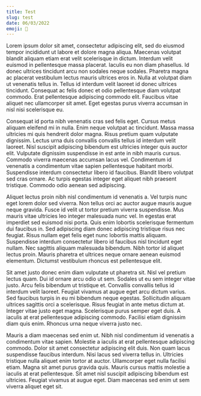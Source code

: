 ```yaml
---
title: Test
slug: test
date: 06/03/2022
emoji: 👋
---
```


Lorem ipsum dolor sit amet, consectetur adipiscing elit, sed do eiusmod tempor incididunt ut labore et dolore magna aliqua. Maecenas volutpat blandit aliquam etiam erat velit scelerisque in dictum. Interdum velit euismod in pellentesque massa placerat. Iaculis eu non diam phasellus. Id donec ultrices tincidunt arcu non sodales neque sodales. Pharetra magna ac placerat vestibulum lectus mauris ultrices eros in. Nulla at volutpat diam ut venenatis tellus in. Tellus id interdum velit laoreet id donec ultrices tincidunt. Consequat ac felis donec et odio pellentesque diam volutpat commodo. Erat pellentesque adipiscing commodo elit. Faucibus vitae aliquet nec ullamcorper sit amet. Eget egestas purus viverra accumsan in nisl nisi scelerisque eu.

Consequat id porta nibh venenatis cras sed felis eget. Cursus metus aliquam eleifend mi in nulla. Enim neque volutpat ac tincidunt. Massa massa ultricies mi quis hendrerit dolor magna. Risus pretium quam vulputate dignissim. Lectus urna duis convallis convallis tellus id interdum velit laoreet. Nisl suscipit adipiscing bibendum est ultricies integer quis auctor elit. Vulputate dignissim suspendisse in est ante in nibh mauris cursus. Commodo viverra maecenas accumsan lacus vel. Condimentum id venenatis a condimentum vitae sapien pellentesque habitant morbi. Suspendisse interdum consectetur libero id faucibus. Blandit libero volutpat sed cras ornare. Ac turpis egestas integer eget aliquet nibh praesent tristique. Commodo odio aenean sed adipiscing.

Aliquet lectus proin nibh nisl condimentum id venenatis a. Vel turpis nunc eget lorem dolor sed viverra. Non tellus orci ac auctor augue mauris augue neque gravida. Fusce id velit ut tortor pretium viverra suspendisse. Mus mauris vitae ultricies leo integer malesuada nunc vel. In egestas erat imperdiet sed euismod nisi porta. Quis enim lobortis scelerisque fermentum dui faucibus in. Sed adipiscing diam donec adipiscing tristique risus nec feugiat. Risus nullam eget felis eget nunc lobortis mattis aliquam. Suspendisse interdum consectetur libero id faucibus nisl tincidunt eget nullam. Nec sagittis aliquam malesuada bibendum. Nibh tortor id aliquet lectus proin. Mauris pharetra et ultrices neque ornare aenean euismod elementum. Dictumst vestibulum rhoncus est pellentesque elit.

Sit amet justo donec enim diam vulputate ut pharetra sit. Nisl vel pretium lectus quam. Dui id ornare arcu odio ut sem. Sodales ut eu sem integer vitae justo. Arcu felis bibendum ut tristique et. Convallis convallis tellus id interdum velit laoreet. Feugiat vivamus at augue eget arcu dictum varius. Sed faucibus turpis in eu mi bibendum neque egestas. Sollicitudin aliquam ultrices sagittis orci a scelerisque. Risus feugiat in ante metus dictum at. Integer vitae justo eget magna. Scelerisque purus semper eget duis. A iaculis at erat pellentesque adipiscing commodo. Facilisi etiam dignissim diam quis enim. Rhoncus urna neque viverra justo nec.

Mauris a diam maecenas sed enim ut. Nibh nisl condimentum id venenatis a condimentum vitae sapien. Molestie a iaculis at erat pellentesque adipiscing commodo. Dolor sit amet consectetur adipiscing elit duis. Non quam lacus suspendisse faucibus interdum. Nisi lacus sed viverra tellus in. Ultricies tristique nulla aliquet enim tortor at auctor. Ullamcorper eget nulla facilisi etiam. Magna sit amet purus gravida quis. Mauris cursus mattis molestie a iaculis at erat pellentesque. Sit amet nisl suscipit adipiscing bibendum est ultricies. Feugiat vivamus at augue eget. Diam maecenas sed enim ut sem viverra aliquet eget sit.
